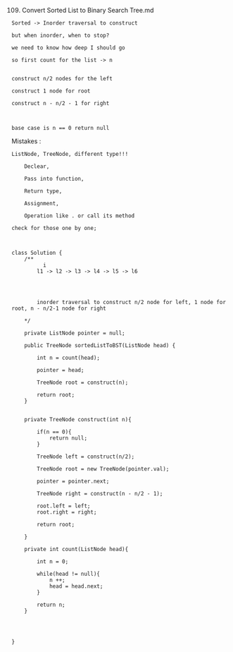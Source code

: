 109. Convert Sorted List to Binary Search Tree.md



	Sorted -> Inorder traversal to construct

	but when inorder, when to stop?

	we need to know how deep I should go

	so first count for the list -> n


	construct n/2 nodes for the left

	construct 1 node for root

	construct n - n/2 - 1 for right



	base case is n == 0 return null


Mistakes :

	ListNode, TreeNode, different type!!!

		Declear, 

		Pass into function, 

		Return type, 

		Assignment, 

		Operation like . or call its method

	check for those one by one;




```


class Solution {
    /**
          i
        l1 -> l2 -> l3 -> l4 -> l5 -> l6
        
            
        
            
        inorder traversal to construct n/2 node for left, 1 node for root, n - n/2-1 node for right
    
    */
    
    private ListNode pointer = null;
    
    public TreeNode sortedListToBST(ListNode head) {
        
        int n = count(head);
        
        pointer = head;
        
        TreeNode root = construct(n);
        
        return root;
    }
    
    
    private TreeNode construct(int n){
        
        if(n == 0){
            return null;
        }
        
        TreeNode left = construct(n/2);
        
        TreeNode root = new TreeNode(pointer.val);
        
        pointer = pointer.next;
        
        TreeNode right = construct(n - n/2 - 1);
        
        root.left = left;
        root.right = right;
        
        return root;
        
    }
    
    private int count(ListNode head){
        
        int n = 0;
        
        while(head != null){
            n ++;
            head = head.next;
        }
        
        return n;
    }
    
    
    
    
}


```












